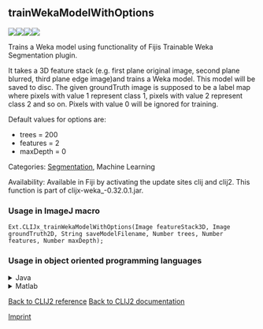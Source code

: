 ## trainWekaModelWithOptions
<img src="images/mini_empty_logo.png"/><img src="images/mini_empty_logo.png"/><img src="images/mini_clijx_logo.png"/><img src="images/mini_empty_logo.png"/>

Trains a Weka model using functionality of Fijis Trainable Weka Segmentation plugin. 

It takes a 3D feature stack (e.g. first plane original image, second plane blurred, third plane edge image)and trains a Weka model. This model will be saved to disc.
The given groundTruth image is supposed to be a label map where pixels with value 1 represent class 1, pixels with value 2 represent class 2 and so on. Pixels with value 0 will be ignored for training.

Default values for options are:
* trees = 200
* features = 2
* maxDepth = 0

Categories: [Segmentation](https://clij.github.io/clij2-docs/reference__segmentation), Machine Learning

Availability: Available in Fiji by activating the update sites clij and clij2.
This function is part of clijx-weka_-0.32.0.1.jar.

### Usage in ImageJ macro
```
Ext.CLIJx_trainWekaModelWithOptions(Image featureStack3D, Image groundTruth2D, String saveModelFilename, Number trees, Number features, Number maxDepth);
```


### Usage in object oriented programming languages



<details>

<summary>
Java
</summary>
<pre class="highlight">// init CLIJ and GPU
import net.haesleinhuepf.clijx.CLIJx;
import net.haesleinhuepf.clij.clearcl.ClearCLBuffer;
CLIJx clijx = CLIJx.getInstance();

// get input parameters
ClearCLBuffer featureStack3D = clijx.push(featureStack3DImagePlus);
ClearCLBuffer groundTruth2D = clijx.push(groundTruth2DImagePlus);
int trees = 10;
int features = 20;
int maxDepth = 30;
</pre>

<pre class="highlight">
// Execute operation on GPU
CLIJxWeka2 resultTrainWekaModelWithOptions = clijx.trainWekaModelWithOptions(featureStack3D, groundTruth2D, saveModelFilename, trees, features, maxDepth);
</pre>

<pre class="highlight">
// show result
System.out.println(resultTrainWekaModelWithOptions);

// cleanup memory on GPU
clijx.release(featureStack3D);
clijx.release(groundTruth2D);
</pre>

</details>



<details>

<summary>
Matlab
</summary>
<pre class="highlight">% init CLIJ and GPU
clijx = init_clatlabx();

% get input parameters
featureStack3D = clijx.pushMat(featureStack3D_matrix);
groundTruth2D = clijx.pushMat(groundTruth2D_matrix);
trees = 10;
features = 20;
maxDepth = 30;
</pre>

<pre class="highlight">
% Execute operation on GPU
CLIJxWeka2 resultTrainWekaModelWithOptions = clijx.trainWekaModelWithOptions(featureStack3D, groundTruth2D, saveModelFilename, trees, features, maxDepth);
</pre>

<pre class="highlight">
% show result
System.out.println(resultTrainWekaModelWithOptions);

% cleanup memory on GPU
clijx.release(featureStack3D);
clijx.release(groundTruth2D);
</pre>

</details>



[Back to CLIJ2 reference](https://clij.github.io/clij2-docs/reference)
[Back to CLIJ2 documentation](https://clij.github.io/clij2-docs)

[Imprint](https://clij.github.io/imprint)
